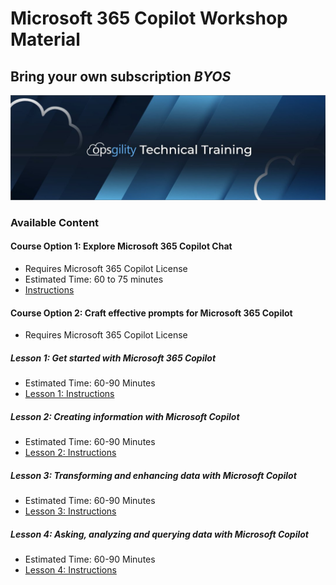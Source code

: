 # Microsoft 365 Copilot Workshop Material 

## Bring your own subscription *BYOS* 

![](/media/ops-header.png)


### Available Content 

#### Course Option 1: Explore Microsoft 365 Copilot Chat
- Requires Microsoft 365 Copilot License
- Estimated Time: 60 to 75 minutes
- [Instructions](/CopilotChat/instructions.md)


#### Course Option 2: Craft effective prompts for Microsoft 365 Copilot 

- Requires Microsoft 365 Copilot License

##### Lesson 1: Get started with Microsoft 365 Copilot

- Estimated Time: 60-90 Minutes
- [Lesson 1: Instructions](/Copilot/lesson1.md)

##### Lesson 2: Creating information with Microsoft Copilot

- Estimated Time: 60-90 Minutes
- [Lesson 2: Instructions](/Copilot/lesson2.md)


##### Lesson 3: Transforming and enhancing data with Microsoft Copilot

- Estimated Time: 60-90 Minutes
- [Lesson 3: Instructions](/Copilot/lesson3.md)


##### Lesson 4: Asking, analyzing and querying data with Microsoft Copilot

- Estimated Time: 60-90 Minutes
- [Lesson 4: Instructions](/Copilot/lesson4.md)

